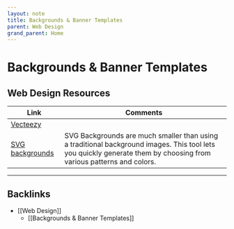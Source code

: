 ```yaml
---
layout: note
title: Backgrounds & Banner Templates
parent: Web Design
grand_parent: Home
---
```


# Backgrounds & Banner Templates

## Web Design Resources

| Link                                                        | Comments                                                                                                                                                            |
| ----------------------------------------------------------- | ------------------------------------------------------------------------------------------------------------------------------------------------------------------- |
| [Vecteezy](https://www.vecteezy.com/free-vector/background) |
| [SVG backgrounds](https://svgbackgrounds.com)               | SVG Backgrounds are much smaller than using a traditional background images. This tool lets you quickly generate them by choosing from various patterns and colors. |

---
## Backlinks
* [[Web Design]]
	* [[Backgrounds & Banner Templates]]

